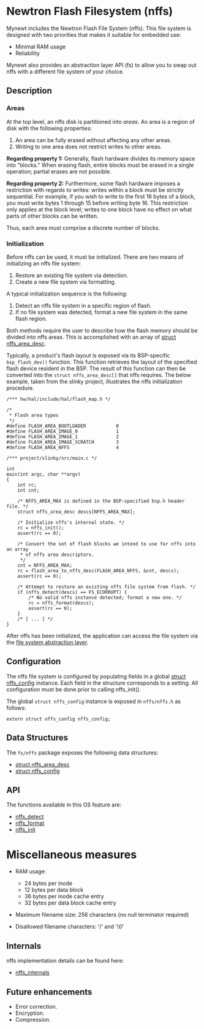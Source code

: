 # Newtron Flash Filesystem (nffs)

Mynewt includes the Newtron Flash File System (nffs).  This file system is designed with two priorities that makes it suitable for embedded use: 

* Minimal RAM usage
* Reliability

Mynewt also provides an abstraction layer API (fs) to allow you to swap out nffs with a different file system of your choice.

## Description

### Areas

At the top level, an nffs disk is partitioned into *areas*.  An area is a region of disk with the following properties:

1. An area can be fully erased without affecting any other areas.
2. Writing to one area does not restrict writes to other areas.

**Regarding property 1:** Generally, flash hardware divides its memory space into "blocks."  When erasing flash, entire blocks must be erased in a single operation; partial erases are not possible.

**Regarding property 2:** Furthermore, some flash hardware imposes a restriction with regards to writes: writes within a block must be strictly sequential.  For example, if you wish to write to the first 16 bytes of a block, you must write bytes 1 through 15 before writing byte 16.  This restriction only applies at the block level; writes to one block have no effect on what parts of other blocks can be written.

Thus, each area must comprise a discrete number of blocks.

### Initialization

Before nffs can be used, it must be initialized.  There are two means of initializing an nffs file system:

1. Restore an existing file system via detection.
2. Create a new file system via formatting.

A typical initialization sequence is the following:

1. Detect an nffs file system in a specific region of flash.
2. If no file system was detected, format a new file system in the same flash region.

Both methods require the user to describe how the flash memory should be divided into nffs areas.  This is accomplished with an array of [struct nffs\_area\_desc](nffs_area_desc.md).

Typically, a product's flash layout is exposed via its BSP-specific `bsp_flash_dev()` function.  This function retrieves the layout of the specified flash device resident in the BSP.  The result of this function can then be converted into the `struct nffs_area_desc[]` that nffs requires.  The below example, taken from the slinky project, illustrates the nffs initialization procedure.

```no-highlight
/*** hw/hal/include/hal/flash_map.h */

/*
 * Flash area types
 */
#define FLASH_AREA_BOOTLOADER           0
#define FLASH_AREA_IMAGE_0              1
#define FLASH_AREA_IMAGE_1              2
#define FLASH_AREA_IMAGE_SCRATCH        3
#define FLASH_AREA_NFFS                 4
```

```no-highlight
/*** project/slinky/src/main.c */

int
main(int argc, char **argv)
{
    int rc;
    int cnt;

    /* NFFS_AREA_MAX is defined in the BSP-specified bsp.h header file. */
    struct nffs_area_desc descs[NFFS_AREA_MAX];

    /* Initialize nffs's internal state. */
    rc = nffs_init();
    assert(rc == 0);

    /* Convert the set of flash blocks we intend to use for nffs into an array
     * of nffs area descriptors.
     */
    cnt = NFFS_AREA_MAX;
    rc = flash_area_to_nffs_desc(FLASH_AREA_NFFS, &cnt, descs);
    assert(rc == 0);

    /* Attempt to restore an existing nffs file system from flash. */
    if (nffs_detect(descs) == FS_ECORRUPT) {
        /* No valid nffs instance detected; format a new one. */
        rc = nffs_format(descs);
        assert(rc == 0);
    }
    /* [ ... ] */
}
```

After nffs has been initialized, the application can access the file system via the [file system abstraction layer](../fs/fs.md).

## Configuration

The nffs file system is configured by populating fields in a global [struct nffs\_config](nffs_config.md) instance.  Each field in the structure corresponds to a setting.  All configuration must be done prior to calling nffs\_init().


The global `struct nffs_config` instance is exposed in `nffs/nffs.h` as follows:

```no-highlight
extern struct nffs_config nffs_config;
```

## Data Structures

The `fs/nffs` package exposes the following data structures:

* [struct nffs\_area\_desc](nffs_area_desc.md)
* [struct nffs\_config](nffs_config.md)

## API

The functions available in this OS feature are:

* [nffs\_detect](nffs_detect.md)
* [nffs\_format](nffs_format.md)
* [nffs\_init](nffs_init.md)

# Miscellaneous measures

* RAM usage:
    * 24 bytes per inode
    * 12 bytes per data block
    * 36 bytes per inode cache entry
    * 32 bytes per data block cache entry
    
* Maximum filename size: 256 characters (no null terminator required)
* Disallowed filename characters: '/' and '\0'

## Internals

nffs implementation details can be found here:

* [nffs\_internals](nffs_internals.md)

## Future enhancements

* Error correction.
* Encryption.
* Compression.
